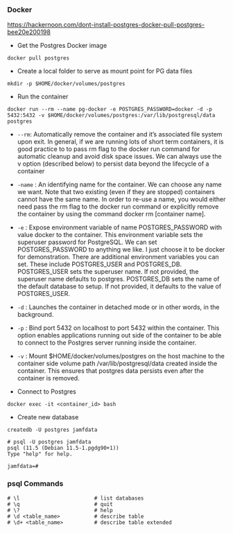 ### Docker

https://hackernoon.com/dont-install-postgres-docker-pull-postgres-bee20e200198

* Get the Postgres Docker image
```
docker pull postgres
```

* Create a local folder to serve as mount point for PG data files
```
mkdir -p $HOME/docker/volumes/postgres
```

* Run the container
```
docker run --rm --name pg-docker -e POSTGRES_PASSWORD=docker -d -p 5432:5432 -v $HOME/docker/volumes/postgres:/var/lib/postgresql/data postgres
```

  * `--rm`: Automatically remove the container and it’s associated file system upon exit. In general, if we are running lots of short term containers, it is good practice to to pass rm flag to the docker run command for automatic cleanup and avoid disk space issues. We can always use the v option (described below) to persist data beyond the lifecycle of a container
  * `-name` : An identifying name for the container. We can choose any name we want. Note that two existing (even if they are stopped) containers cannot have the same name. In order to re-use a name, you would either need pass the rm flag to the docker run command or explicitly remove the container by using the command docker rm [container name].
  * `-e` : Expose environment variable of name POSTGRES_PASSWORD with value docker to the container. This environment variable sets the superuser password for PostgreSQL. We can set POSTGRES_PASSWORD to anything we like. I just choose it to be docker for demonstration. There are additional environment variables you can set. These include POSTGRES_USER and POSTGRES_DB. POSTGRES_USER sets the superuser name. If not provided, the superuser name defaults to postgres. POSTGRES_DB sets the name of the default database to setup. If not provided, it defaults to the value of POSTGRES_USER.
  * `-d` : Launches the container in detached mode or in other words, in the background.
  * `-p` : Bind port 5432 on localhost to port 5432 within the container. This option enables applications running out side of the container to be able to connect to the Postgres server running inside the container.
  * `-v` : Mount $HOME/docker/volumes/postgres on the host machine to the container side volume path /var/lib/postgresql/data created inside the container. This ensures that postgres data persists even after the container is removed.


* Connect to Postgres
```
docker exec -it <container_id> bash
```
* Create new database
```
createdb -U postgres jamfdata

# psql -U postgres jamfdata
psql (11.5 (Debian 11.5-1.pgdg90+1))
Type "help" for help.

jamfdata=#
```


### psql Commands
```
# \l                        # list databases
# \q                        # quit
# \?                        # help
# \d <table_name>           # describe table
# \d+ <table_name>          # describe table extended
```
